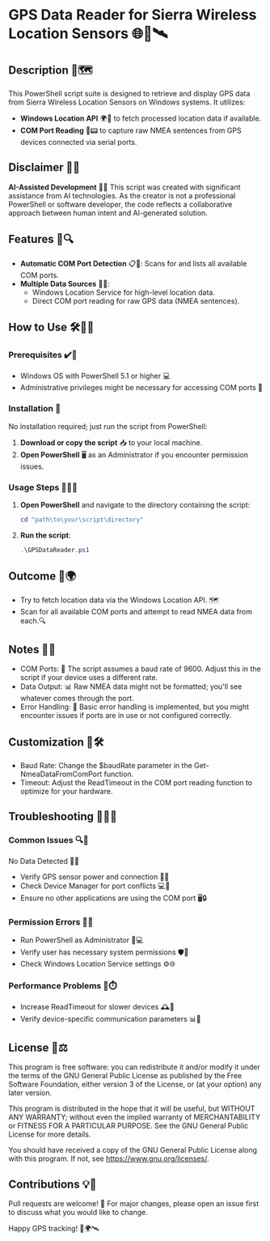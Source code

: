 # GPS Data Reader for Sierra Wireless Location Sensors 🌐📡🛰️

## Description 📝🗺️

This PowerShell script suite is designed to retrieve and display GPS data from Sierra Wireless Location Sensors on Windows systems. It utilizes:

- **Windows Location API** 🌍🧭 to fetch processed location data if available.
- **COM Port Reading** 🔌📟 to capture raw NMEA sentences from GPS devices connected via serial ports.

## Disclaimer 🤖🚧

**AI-Assisted Development** 🤝💡 This script was created with significant assistance from AI technologies. As the creator is not a professional PowerShell or software developer, the code reflects a collaborative approach between human intent and AI-generated solution.

## Features 🌟🔍

- **Automatic COM Port Detection** 📋🔎: Scans for and lists all available COM ports.
- **Multiple Data Sources** 🔄🌈:
  - Windows Location Service for high-level location data.
  - Direct COM port reading for raw GPS data (NMEA sentences).

## How to Use 🛠️👨‍💻

### Prerequisites ✔️🏁

- Windows OS with PowerShell 5.1 or higher 💻
- Administrative privileges might be necessary for accessing COM ports 🔐

### Installation 💾
No installation required; just run the script from PowerShell:

1. **Download or copy the script** 📥 to your local machine.
2. **Open PowerShell** 🖥️ as an Administrator if you encounter permission issues.

### Usage Steps 🚶‍♂️📝

1. **Open PowerShell** and navigate to the directory containing the script:
   ```powershell
   cd "path\to\your\script\directory"
   ```

2. **Run the script**:
   ```powershell
   .\GPSDataReader.ps1
   ```

## Outcome 📜🌍
 - Try to fetch location data via the Windows Location API. 🗺️
 - Scan for all available COM ports and attempt to read NMEA data from each.🔍

## Notes 📌🔬
 - COM Ports: 🔌 The script assumes a baud rate of 9600. Adjust this in the script if your device uses a different rate.
 - Data Output: 📊 Raw NMEA data might not be formatted; you'll see whatever comes through the port.
 - Error Handling: 🚨 Basic error handling is implemented, but you might encounter issues if ports are in use or not configured correctly.

## Customization 🔧🛠️
- Baud Rate: Change the $baudRate parameter in the Get-NmeaDataFromComPort function.
- Timeout: Adjust the ReadTimeout in the COM port reading function to optimize for your hardware.

## Troubleshooting 🚨🕵️‍♀️

### Common Issues 🔍🧩
No Data Detected 📡❌

 - Verify GPS sensor power and connection 🔋🔌
 - Check Device Manager for port conflicts 💻🚧
 - Ensure no other applications are using the COM port 🖥️🔒

### Permission Errors 🔐🚫

 - Run PowerShell as Administrator 👑💻
 - Verify user has necessary system permissions 🛡️👤
 - Check Windows Location Service settings ⚙️🌐

### Performance Problems 🐌⏱️

 - Increase ReadTimeout for slower devices 🕰️🐢
 - Verify device-specific communication parameters 📊🔧

## License 📜⚖️
This program is free software: you can redistribute it and/or modify it under the terms of the GNU General Public License as published by the Free Software Foundation, either version 3 of the License, or (at your option) any later version.

This program is distributed in the hope that it will be useful, but WITHOUT ANY WARRANTY; without even the implied warranty of MERCHANTABILITY or FITNESS FOR A PARTICULAR PURPOSE. See the GNU General Public License for more details.

You should have received a copy of the GNU General Public License along with this program. If not, see https://www.gnu.org/licenses/.

## Contributions 💡🤝
Pull requests are welcome! 🎉  For major changes, please open an issue first to discuss what you would like to change.

Happy GPS tracking! 🚀🌍🛰️
